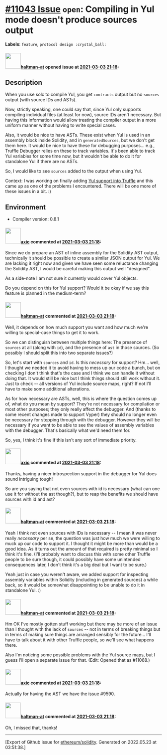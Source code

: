 # [\#11043 Issue](https://github.com/ethereum/solidity/issues/11043) `open`: Compiling in Yul mode doesn't produce sources output
**Labels**: `feature`, `protocol design :crystal_ball:`


#### <img src="https://avatars.githubusercontent.com/u/35589221?v=4" width="50">[haltman-at](https://github.com/haltman-at) opened issue at [2021-03-03 21:18](https://github.com/ethereum/solidity/issues/11043):

## Description

When you use solc to compile Yul, you get `contracts` output but no `sources` output (with source IDs and ASTs).

Now, strictly speaking, one could say that, since Yul only supports compiling individual files (at least for now), source IDs aren't necessary.  But having this information would allow treating the compiler output in a more uniform manner without having to write special cases.

Also, it would be nice to have ASTs.  These exist when Yul is used in an assembly block inside Solidity, and in `generatedSources`, but we don't get them here.  It would be nice to have these for debugging purposes... e.g., Truffle Debugger relies on these to track variables.  It's been able to track Yul variables for some time now, but it wouldn't be able to do it for standalone Yul if there are no ASTs.

So, I would like to see `sources` added to the output when using Yul.

Context: I was working on finally adding [Yul support into Truffle](https://github.com/trufflesuite/truffle/issues/1906) and this came up as one of the problems I encountered.  There will be one more of these issues in a bit. :)

## Environment

- Compiler version: 0.8.1

#### <img src="https://avatars.githubusercontent.com/u/20340?v=4" width="50">[axic](https://github.com/axic) commented at [2021-03-03 21:18](https://github.com/ethereum/solidity/issues/11043#issuecomment-793131208):

Since we do prepare an AST of inline assembly for the Solidity AST output, technically it should be possible to create a similar JSON output for Yul. We are lacking it right now and given we have seen some reluctance changing the Solidity AST, I would be careful making this output well "designed".

As a side-note I am not sure it currently would cover Yul objects.

Do you depend on this for Yul support? Would it be okay if we say this feature is planned in the medium-term?

#### <img src="https://avatars.githubusercontent.com/u/35589221?v=4" width="50">[haltman-at](https://github.com/haltman-at) commented at [2021-03-03 21:18](https://github.com/ethereum/solidity/issues/11043#issuecomment-793188509):

Well, it depends on how much support you want and how much we're willing to special-case things to get it to work.

So we can distinguish between multiple things here: The presence of `sources` at all (along with `id`), and the presence of `ast` in those sources.  (So possibly I should split this into two separate issues?)

So, let's start with `sources` and `id`.  Is this *necessary* for support?  Hm... well, I thought we needed it to avoid having to mess up our code a bunch, but on checking I don't think that's the case and I think we can handle it without doing that.  It would still be nice but I think things should still work without it.  Just to check -- all versions of Yul include source maps, right?  If not I'll have to make some additional alterations.

As for how necessary are ASTs, well, this is where the question comes up of, what do you mean by support?  They're not necessary for compilation or most other purposes; they only really affect the debugger.  And (thanks to some recent changes made to support Vyper) they should no longer even be necessary for stepping through with the debugger.  However they will be necessary if you want to be able to see the values of assembly variables with the debugger.  That's basically what we'd need them for.

So, yes, I think it's fine if this isn't any sort of immediate priority.

#### <img src="https://avatars.githubusercontent.com/u/20340?v=4" width="50">[axic](https://github.com/axic) commented at [2021-03-03 21:18](https://github.com/ethereum/solidity/issues/11043#issuecomment-793197504):

Thanks, having a nicer introspection support in the debugger for Yul does sound intriguing tough!

So are you saying that not even sources with id is necessary (what can one use it for without the ast though?), but to reap the benefits we should have sources with id and ast?

#### <img src="https://avatars.githubusercontent.com/u/35589221?v=4" width="50">[haltman-at](https://github.com/haltman-at) commented at [2021-03-03 21:18](https://github.com/ethereum/solidity/issues/11043#issuecomment-793199260):

Yeah I think not even sources with IDs is necessary -- I mean it was never really *necessary* per se, the question was just how much we were willing to muck up our code to support it.  I thought it might be more than would be a good idea.  As it turns out the amount of that required is pretty minimal so I think it's fine.  (I'll probably want to discuss this with some other Truffle people to be sure though, it could possibly have some unintended consequences later, I don't think it's a big deal but I want to be sure.)

Yeah just in case you weren't aware, we added support for inspecting assembly variables within Solidity (including in generated sources) a while back, so it would be somewhat disappointing to be unable to do it in standalone Yul. :)

#### <img src="https://avatars.githubusercontent.com/u/35589221?v=4" width="50">[haltman-at](https://github.com/haltman-at) commented at [2021-03-03 21:18](https://github.com/ethereum/solidity/issues/11043#issuecomment-793360605):

Hm OK I've mostly gotten stuff working but there may be more of an issue than I thought with the lack of `sources` -- not in terms of breaking things but in terms of making sure things are arranged sensibly for the future... I'll have to talk about it with other Truffle people, so we'll see what happens there.

Also I'm noticing some possible problems with the Yul source maps, but I guess I'll open a separate issue for that.  (Edit: Opened that as #11068.)

#### <img src="https://avatars.githubusercontent.com/u/20340?v=4" width="50">[axic](https://github.com/axic) commented at [2021-03-03 21:18](https://github.com/ethereum/solidity/issues/11043#issuecomment-796150523):

Actually for having the AST we have the issue #9590.

#### <img src="https://avatars.githubusercontent.com/u/35589221?v=4" width="50">[haltman-at](https://github.com/haltman-at) commented at [2021-03-03 21:18](https://github.com/ethereum/solidity/issues/11043#issuecomment-796152005):

Oh, I missed that, thanks!


-------------------------------------------------------------------------------



[Export of Github issue for [ethereum/solidity](https://github.com/ethereum/solidity). Generated on 2022.05.23 at 03:51:38.]
